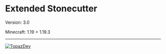 # Extended Stonecutter

Version: 3.0

Minecraft: 1.19 > 1.19.3

--------------------------------------------
[![TopazDev](https://dl.topazdev.fr/stock/images/web/topazdev-smoothwhite.png)](https://minecraft.topazdev.fr/)
